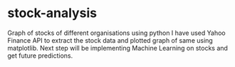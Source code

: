 # stock-analysis
Graph of stocks of different organisations using python
I have used Yahoo Finance API to extract the stock data and plotted graph of same using matplotlib.
Next step will be implementing Machine Learning on stocks and get future predictions.

